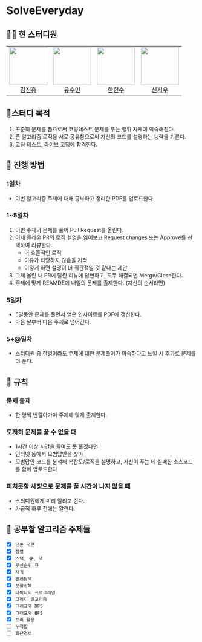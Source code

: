 # SolveEveryday

## 🧑‍💻 현 스터디원
<table>
  <tr>
    <td align="center">
      <a href="https://github.com/deepredk">
        <img src="https://avatars.githubusercontent.com/u/33937365?v=4" width="100px;" />
        <br />
        김진홍
      </a>
    </td>
    <td align="center">
      <a href="https://github.com/sue4869">
        <img src="https://avatars.githubusercontent.com/u/68679529?v=4" width="100px;" />
        <br />
        유수민
      </a>
    </td>
    <td align="center">
      <a href="https://github.com/HanHyunsoo">
        <img src="https://avatars.githubusercontent.com/u/37373826?v=4" width="100px;" />
        <br />
        한현수
      </a>
    </td>
    <td align="center">
      <a href="https://github.com/kakjzi">
        <img src="https://avatars.githubusercontent.com/u/82758364?v=4" width="100px;" />
        <br />
        신지우
      </a>
    </td>
  </tr>
</table>

## 🚩스터디 목적
1. 꾸준히 문제를 품으로써 코딩테스트 문제를 푸는 행위 자체에 익숙해진다.
2. 푼 알고리즘 로직을 서로 공유함으로써 자신의 코드를 설명하는 능력을 기른다.
3. 코딩 테스트, 라이브 코딩에 합격한다.

## 📖 진행 방법

### 1일차
- 이번 알고리즘 주제에 대해 공부하고 정리한 PDF를 업로드한다.

### 1~5일차
1. 이번 주제의 문제를 풀어 Pull Request를 올린다.
2. 어제 올라온 PR의 로직 설명을 읽어보고 Request changes 또는 Approve를 선택하여 리뷰한다.
    * 더 효율적인 로직
    * 이유가 타당하지 않음을 지적
    * 이렇게 하면 설명이 더 직관적일 것 같다는 제안
3. 그제 올린 내 PR에 달린 리뷰에 답변하고, 모두 해결되면 Merge/Close한다.
4. 주제에 맞게 REAMDE에 내일의 문제를 출제한다. (자신의 순서라면)

### 5일차
* 5일동안 문제를 풀면서 얻은 인사이트를 PDF에 갱신한다.
* 다음 날부터 다음 주제로 넘어간다.

### 5+@일차
* 스터디원 중 한명이라도 주제에 대한 문제풀이가 미숙하다고 느낄 시 추가로 문제를 더 푼다.

## 🔗 규칙
### 문제 출제
* 한 명씩 번갈아가며 주제에 맞게 출제한다.

### 도저히 문제를 풀 수 없을 때
* 1시간 이상 시간을 들여도 못 풀겠다면
* 인터넷 등에서 모범답안을 찾아
* 모범답안 코드를 분석해 복잡도/로직을 설명하고, 자신이 푸는 데 실패한 소스코드를 함께 업로드한다

### 피치못할 사정으로 문제를 풀 시간이 나지 않을 때
* 스터디원에게 미리 알리고 쉰다.
* 가급적 하루 전에는 알린다.

## 🔖 공부할 알고리즘 주제들
- [x] `단순 구현`
- [x] `정렬` 
- [x] `스택, 큐, 덱`
- [x] `우선순위 큐`
- [x] `재귀`
- [x] `완전탐색`
- [x] `분할정복`
- [x] `다이나믹 프로그래밍`
- [x] `그리디 알고리즘`
- [x] `그래프와 DFS`
- [x] `그래프와 BFS`
- [x] `트리 활용`
- [ ] `누적합`
- [ ] `최단경로`
